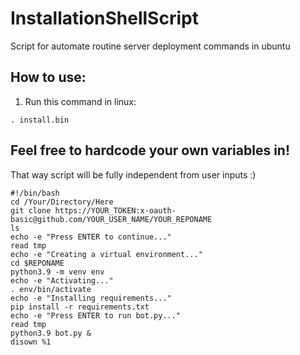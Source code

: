 # InstallationShellScript
Script for automate routine server deployment commands in ubuntu


## How to use:
1. Run this command in linux: 
```shell 
. install.bin
``` 

## Feel free to hardcode your own variables in!
That way script will be fully independent from user inputs :)

```shell
#!/bin/bash
cd /Your/Directory/Here
git clone https://YOUR_TOKEN:x-oauth-basic@github.com/YOUR_USER_NAME/YOUR_REPONAME
ls
echo -e "Press ENTER to continue..."
read tmp
echo -e "Creating a virtual environment..."
cd $REPONAME
python3.9 -m venv env
echo -e "Activating..."
. env/bin/activate
echo -e "Installing requirements..."
pip install -r requirements.txt
echo -e "Press ENTER to run bot.py..."
read tmp
python3.9 bot.py &
disown %1

```